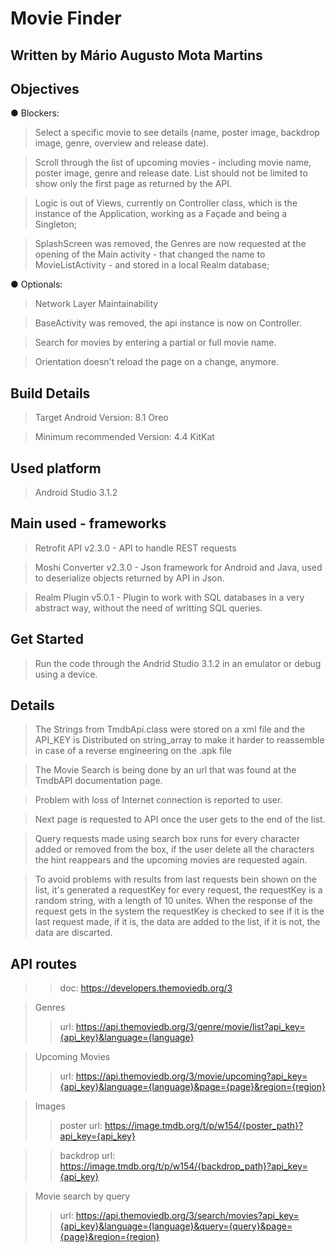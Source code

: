 # Movie Finder

## Written by Mário Augusto Mota Martins 

## Objectives

● Blockers:
> Select a specific movie to see details (name, poster image, backdrop image, genre, overview and release date). 

> Scroll through the list of upcoming movies - including movie name, poster image, genre and release date. List should not be limited to show only the first page as returned by the API. 

> Logic is out of Views, currently on Controller class, which is the instance of the Application, working as a Façade and being a Singleton;

> SplashScreen was removed, the Genres are now requested at the opening of the Main activity - that changed the name to MovieListActivity - and stored in a local Realm database;

● Optionals:
> Network Layer Maintainability

> BaseActivity was removed, the api instance is now on Controller.

> Search for movies by entering a partial or full movie name. 

> Orientation doesn't reload the page on a change, anymore.

## Build Details

> Target Android Version: 8.1 Oreo

> Minimum recommended Version: 4.4 KitKat

## Used platform

> Android Studio 3.1.2

## Main used - frameworks

> Retrofit API v2.3.0 - API to handle REST requests

> Moshi Converter v2.3.0 - Json framework for Android and Java, used to deserialize objects returned by API in Json.

> Realm Plugin v5.0.1 - Plugin to work with SQL databases in a very abstract way, without the need of writting SQL queries.

## Get Started
> Run the code through the Andrid Studio 3.1.2 in an emulator or debug using a device.

## Details

> The Strings from TmdbApi.class were stored on a xml file and the API_KEY is Distributed on string_array to make it harder to reassemble in case of a reverse engineering on the .apk file

> The Movie Search is being done by an url that was found at the TmdbAPI documentation page.

> Problem with loss of Internet connection is reported to user.

> Next page is requested to API once the user gets to the end of the list.

> Query requests made using search box runs for every character added or removed from the box, if the user delete all the characters the hint reappears and the upcoming movies are requested again.

> To avoid problems with results from last requests bein shown on the list, it's generated a requestKey for every request, the requestKey is a random string, with a length of 10 unites. When the response of the request gets in the system the requestKey is checked to see if it is the last request made, if it is, the data are added to the list, if it is not, the data are discarted.

## API routes
>> doc: 
>> https://developers.themoviedb.org/3

> Genres
>> url:
>> https://api.themoviedb.org/3/genre/movie/list?api_key={api_key}&language={language}

> Upcoming Movies
>> url:
>> https://api.themoviedb.org/3/movie/upcoming?api_key={api_key}&language={language}&page={page}&region={region}

> Images
>> poster url:
>> https://image.tmdb.org/t/p/w154/{poster_path}?api_key={api_key}

>> backdrop url:
>> https://image.tmdb.org/t/p/w154/{backdrop_path}?api_key={api_key}

> Movie search by query
>> url:
>> https://api.themoviedb.org/3/search/movies?api_key={api_key}&language={language}&query={query}&page={page}&region={region}
